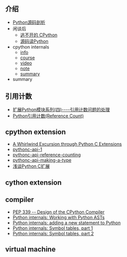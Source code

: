 ## 介绍

- [Python源码剖析](https://book.douban.com/subject/3117898/)
- 闲谈后
  - [逃不开的 CPython](https://zhuanlan.zhihu.com/manjusakac)
  - [源码读Python](https://zhuanlan.zhihu.com/c_168776105)
- cpython internals
  - [info](http://pgbovine.net/cpython-internals.htm)
  - [course](http://courses.pgbovine.net/csc253/)
  - [video](http://v.youku.com/v_show/id_XMTQ0NzY5ODcyOA==.html?spm=a2hzp.8244740.0.0&f=26549146)
  - [note]()
  - [summary](https://medium.com/@dawran6/getting-started-with-python-internals-a5474ccb8022)
- summary

## 引用计数

- [扩展Python模块系列(四)----引用计数问题的处理](https://blog.csdn.net/kof2019/article/details/77824473)
- [Python引用计数(Reference Count)](https://www.jianshu.com/p/ecea193abec4)

## cpython extension

- [A Whirlwind Excursion through Python C Extensions](https://nedbatchelder.com/text/whirlext.html)
- [pythonc-api-1](https://jayrambhia.com/blog/pythonc-api-1)
- [pythonc-api-reference-counting](https://jayrambhia.com/blog/pythonc-api-reference-counting)
- [pythonc-api-making-a-type](https://jayrambhia.com/c++/daily%20posts/python/technical/blog/pythonc-api-making-a-type)
- [浅谈Python C扩展](https://blog.csdn.net/fitzzhang/article/details/79212411)

## cython extension

## compiler

- [PEP 339 -- Design of the CPython Compiler](https://www.python.org/dev/peps/pep-0339/)
- [Python internals: Working with Python ASTs](https://eli.thegreenplace.net/2009/11/28/python-internals-working-with-python-asts)
- [Python internals: adding a new statement to Python](https://eli.thegreenplace.net/2010/06/30/python-internals-adding-a-new-statement-to-python)
- [Python internals: Symbol tables, part 1](https://eli.thegreenplace.net/2010/09/18/python-internals-symbol-tables-part-1)
- [Python internals: Symbol tables, part 2](https://eli.thegreenplace.net/2010/09/20/python-internals-symbol-tables-part-2)

## virtual machine